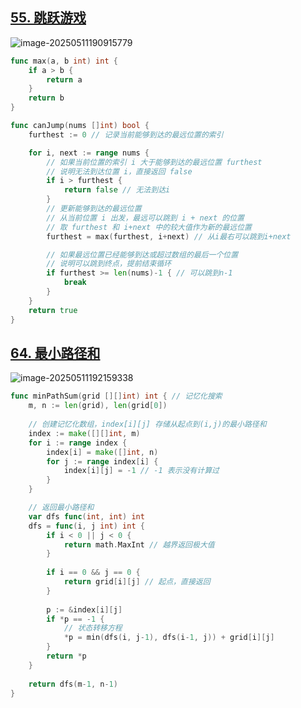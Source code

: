 ## [55. 跳跃游戏](https://leetcode.cn/problems/jump-game/)

![image-20250511190915779](https://jiajixi-0.oss-cn-beijing.aliyuncs.com/image-20250511190915779.png)



```go
func max(a, b int) int {
	if a > b {
		return a
	}
	return b
}

func canJump(nums []int) bool {
	furthest := 0 // 记录当前能够到达的最远位置的索引

	for i, next := range nums {
		// 如果当前位置的索引 i 大于能够到达的最远位置 furthest
		// 说明无法到达位置 i，直接返回 false
		if i > furthest {
			return false // 无法到达i
		}
		// 更新能够到达的最远位置
		// 从当前位置 i 出发，最远可以跳到 i + next 的位置
		// 取 furthest 和 i+next 中的较大值作为新的最远位置
		furthest = max(furthest, i+next) // 从i最右可以跳到i+next

		// 如果最远位置已经能够到达或超过数组的最后一个位置
		// 说明可以跳到终点，提前结束循环
		if furthest >= len(nums)-1 { // 可以跳到n-1
			break
		}
	}
	return true
}
```



## [64. 最小路径和](https://leetcode.cn/problems/minimum-path-sum/)

![image-20250511192159338](https://jiajixi-0.oss-cn-beijing.aliyuncs.com/image-20250511192159338.png)



```go
func minPathSum(grid [][]int) int { // 记忆化搜索
    m, n := len(grid), len(grid[0])
    
    // 创建记忆化数组，index[i][j] 存储从起点到(i,j)的最小路径和
    index := make([][]int, m)
    for i := range index {
        index[i] = make([]int, n)
        for j := range index[i] {
            index[i][j] = -1 // -1 表示没有计算过
        }
    }

    // 返回最小路径和
    var dfs func(int, int) int
    dfs = func(i, j int) int {
        if i < 0 || j < 0 {
            return math.MaxInt // 越界返回极大值
        }
        
        if i == 0 && j == 0 {
            return grid[i][j] // 起点，直接返回
        }
        
        p := &index[i][j]
        if *p == -1 {
            // 状态转移方程
            *p = min(dfs(i, j-1), dfs(i-1, j)) + grid[i][j]
        }
        return *p
    }
    
    return dfs(m-1, n-1)
}
```

